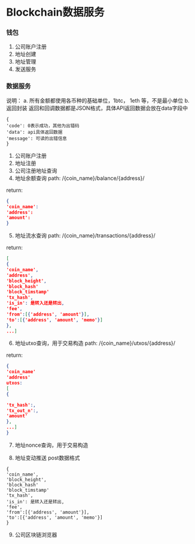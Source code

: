 # Blockchain数据服务

### 钱包
1. 公司账户注册
2. 地址创建
3. 地址管理
4. 发送服务
 
### 数据服务
说明：
a. 所有金额都使用各币种的基础单位，1btc， 1eth 等，不是最小单位
b. 返回封装
返回和回调数据都是JSON格式，具体API返回数据会放在data字段中 
```
{
'code': 0表示成功，其他为出错码
'data': api具体返回数据
'message': 可读的出错信息
}
```

1. 公司账户注册
2. 地址注册
3. 公司注册地址查询
4. 地址余额查询
path: 	/{coin_name}/balance/{address}/  
 
return:
```json
{
'coin_name':
'address':
'amount': 
}
```
5. 地址流水查询
path: 	/{coin_name}/transactions/{address}/ 
 
return:
```json
[
{
'coin_name',
'address',
'block_height', 
'block_hash'
'block_timstamp'
'tx_hash', 
'is_in': 是转入还是转出, 
'fee', 
'from':[{'address', 'amount'}], 
'to':[{'address', 'amount', 'memo'}]
},
...]
```
6. 地址utxo查询，用于交易构造
path:	/{coin_name}/utxos/{address}/
 
return:
```json
{
'coin_name'
'address'
utxos:
[
{

'tx_hash':,
'tx_out_n':, 
'amount'
},
...]
}
```
7. 地址nonce查询，用于交易构造

8. 地址变动推送
post数据格式
```
{
'coin_name',
'block_height', 
'block_hash'
'block_timstamp'
'tx_hash', 
'is_in': 是转入还是转出, 
'fee', 
'from':[{'address', 'amount'}], 
'to':[{'address', 'amount', 'memo'}]
}
```
9. 公司区块链浏览器

